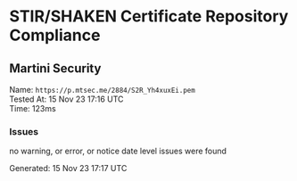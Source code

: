 # STIR/SHAKEN Certificate Repository Compliance

## Martini Security

Name: `https://p.mtsec.me/2884/S2R_Yh4xuxEi.pem`\
Tested At: 15 Nov 23 17:16 UTC\
Time: 123ms

### Issues

no warning, or error, or notice date level issues were found

Generated: 15 Nov 23 17:17 UTC